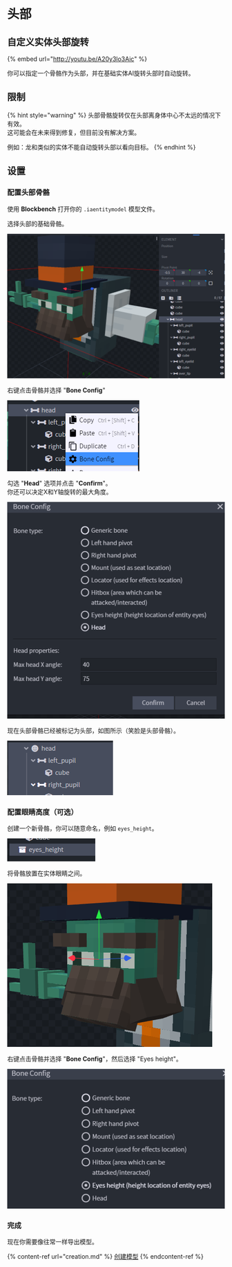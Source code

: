 # 头部

## 自定义实体头部旋转

{% embed url="http://youtu.be/A20y3lo3Aic" %}

你可以指定一个骨骼作为头部，并在基础实体AI旋转头部时自动旋转。

## 限制

{% hint style="warning" %}
头部骨骼旋转仅在头部离身体中心不太远的情况下有效。\
这可能会在未来得到修复，但目前没有解决方案。

例如：龙和类似的实体不能自动旋转头部以看向目标。
{% endhint %}

## 设置

### 配置头部骨骼

使用 **Blockbench** 打开你的 `.iaentitymodel` 模型文件。

选择头部的基础骨骼。

![](<../../../../.gitbook/assets/image (93) (1).png>)

右键点击骨骼并选择 "**Bone Config**"

![](<../../../../.gitbook/assets/image (63) (1).png>)

勾选 "**Head**" 选项并点击 "**Confirm**"。\
你还可以决定X和Y轴旋转的最大角度。

![](<../../../../.gitbook/assets/image (84).png>)

现在头部骨骼已经被标记为头部，如图所示（笑脸是头部骨骼）。

![](<../../../../.gitbook/assets/image (51) (1).png>)

### 配置眼睛高度（可选）

创建一个新骨骼，你可以随意命名，例如 `eyes_height`。

![](<../../../../.gitbook/assets/image (59) (1) (1).png>)

将骨骼放置在实体眼睛之间。

![](<../../../../.gitbook/assets/image (45) (1).png>)

右键点击骨骼并选择 "**Bone Config**"，然后选择 "Eyes height"。

![](<../../../../.gitbook/assets/image (88) (1).png>)

### 完成

现在你需要像往常一样导出模型。

{% content-ref url="creation.md" %}
[创建模型](creation.md)
{% endcontent-ref %}

